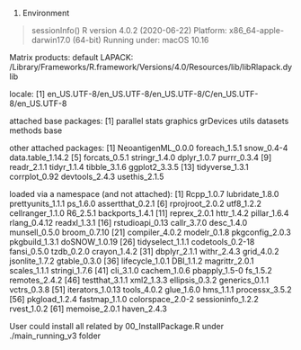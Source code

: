 1. Environment
> sessionInfo()
R version 4.0.2 (2020-06-22)
Platform: x86_64-apple-darwin17.0 (64-bit)
Running under: macOS  10.16

Matrix products: default
LAPACK: /Library/Frameworks/R.framework/Versions/4.0/Resources/lib/libRlapack.dylib

locale:
  [1] en_US.UTF-8/en_US.UTF-8/en_US.UTF-8/C/en_US.UTF-8/en_US.UTF-8

attached base packages:
  [1] parallel  stats     graphics  grDevices utils     datasets  methods   base

other attached packages:
  [1] NeoantigenML_0.0.0 foreach_1.5.1      snow_0.4-4         data.table_1.14.2
[5] forcats_0.5.1      stringr_1.4.0      dplyr_1.0.7        purrr_0.3.4
[9] readr_2.1.1        tidyr_1.1.4        tibble_3.1.6       ggplot2_3.3.5
[13] tidyverse_1.3.1    corrplot_0.92      devtools_2.4.3     usethis_2.1.5

loaded via a namespace (and not attached):
  [1] Rcpp_1.0.7        lubridate_1.8.0   prettyunits_1.1.1 ps_1.6.0          assertthat_0.2.1
[6] rprojroot_2.0.2   utf8_1.2.2        cellranger_1.1.0  R6_2.5.1          backports_1.4.1
[11] reprex_2.0.1      httr_1.4.2        pillar_1.6.4      rlang_0.4.12      readxl_1.3.1
[16] rstudioapi_0.13   callr_3.7.0       desc_1.4.0        munsell_0.5.0     broom_0.7.10
[21] compiler_4.0.2    modelr_0.1.8      pkgconfig_2.0.3   pkgbuild_1.3.1    doSNOW_1.0.19
[26] tidyselect_1.1.1  codetools_0.2-18  fansi_0.5.0       tzdb_0.2.0        crayon_1.4.2
[31] dbplyr_2.1.1      withr_2.4.3       grid_4.0.2        jsonlite_1.7.2    gtable_0.3.0
[36] lifecycle_1.0.1   DBI_1.1.2         magrittr_2.0.1    scales_1.1.1      stringi_1.7.6
[41] cli_3.1.0         cachem_1.0.6      pbapply_1.5-0     fs_1.5.2          remotes_2.4.2
[46] testthat_3.1.1    xml2_1.3.3        ellipsis_0.3.2    generics_0.1.1    vctrs_0.3.8
[51] iterators_1.0.13  tools_4.0.2       glue_1.6.0        hms_1.1.1         processx_3.5.2
[56] pkgload_1.2.4     fastmap_1.1.0     colorspace_2.0-2  sessioninfo_1.2.2 rvest_1.0.2
[61] memoise_2.0.1     haven_2.4.3

User could install all related by 00_InstallPackage.R under ./main_running_v3 folder
